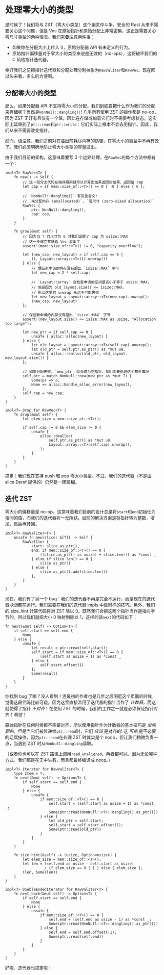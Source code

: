 # 处理零大小的类型

是时候了！我们将与 ZST（零大小类型）这个幽灵作斗争。安全的 Rust 从来不需要关心这个问题，但是 Vec 在原始指针和原始分配上非常密集，这正是需要关心零尺寸类型的两种情况。我们需要注意两件事：

- 如果你在分配大小上传入 0，原始分配器 API 有未定义的行为。
- 原始指针偏移量对于零大小的类型来说是无效的（no-ops），这将破坏我们的 C 风格指针迭代器。

幸好我们之前把指针迭代器和分配处理分别抽象为`RawValIter`和`RawVec`。现在回过头来看，多么的方便啊。

## 分配零大小的类型

那么，如果分配器 API 不支持零大小的分配，我们到底要把什么作为我们的分配来存储呢？当然是`NonNull::dangling()`! 几乎所有使用 ZST 的操作都是 no-op，因为 ZST 正好有且仅有一个值，因此在存储或加载它们时不需要考虑状态。这实际上延伸到了`ptr::read`和`ptr::write`：它们实际上根本不会去用指针。因此，我们从来不需要改变指针。

然而，请注意，我们之前对在溢出前耗尽内存的防御，在零大小的类型中不再有效了。我们必须明确地防止零大小类型的容量溢出。

由于我们目前的架构，这意味着要写 3 个边界处理，在`RawVec`的每个方法中都有一个：

<!-- ignore: simplified code -->

```rust,ignore
impl<T> RawVec<T> {
    fn new() -> Self {
        // 这一段分支代码在编译期间就可以计算出结果返回的结果，返回给 cap
        let cap = if mem::size_of::<T>() == 0 { !0 } else { 0 };

        // `NonNull::dangling()` 有双重含义:
        // `未分配内存 (unallocated)`, `零尺寸 (zero-sized allocation)`
        RawVec {
            ptr: NonNull::dangling(),
            cap: cap,
        }
    }

    fn grow(&mut self) {
        // 因为当 T 的尺寸为 0 时我们设置了 cap 为 usize::MAX
        // 这一步成立意味着 Vec 溢出了
        assert!(mem::size_of::<T>() != 0, "capacity overflow");

        let (new_cap, new_layout) = if self.cap == 0 {
            (1, Layout::array::<T>(1).unwrap())
        } else {
            // 保证新申请的内存没有超出 `isize::MAX` 字节
            let new_cap = 2 * self.cap;

            // `Layout::array` 会检查申请的空间是否小于等于 usize::MAX，
            // 但是因为 old_layout.size() <= isize::MAX，
            // 所以这里的 unwrap 永远不可能失败
            let new_layout = Layout::array::<T>(new_cap).unwrap();
            (new_cap, new_layout)
        };

        // 保证新申请的内存没有超出 `isize::MAX` 字节
        assert!(new_layout.size() <= isize::MAX as usize, "Allocation too large");

        let new_ptr = if self.cap == 0 {
            unsafe { alloc::alloc(new_layout) }
        } else {
            let old_layout = Layout::array::<T>(self.cap).unwrap();
            let old_ptr = self.ptr.as_ptr() as *mut u8;
            unsafe { alloc::realloc(old_ptr, old_layout, new_layout.size()) }
        };

        // 如果分配失败，`new_ptr` 就会成为空指针，我们需要处理这个意外情况
        self.ptr = match NonNull::new(new_ptr as *mut T) {
            Some(p) => p,
            None => alloc::handle_alloc_error(new_layout),
        };
        self.cap = new_cap;
    }
}

impl<T> Drop for RawVec<T> {
    fn drop(&mut self) {
        let elem_size = mem::size_of::<T>();

        if self.cap != 0 && elem_size != 0 {
            unsafe {
                alloc::dealloc(
                    self.ptr.as_ptr() as *mut u8,
                    Layout::array::<T>(self.cap).unwrap(),
                );
            }
        }
    }
}
```

搞定！我们现在支持 push 和 pop 零大小类型。不过，我们的迭代器（不是由 slice Deref 提供的）仍然是一团浆糊。

## 迭代 ZST

零大小的偏移量是 no-op。这意味着我们目前的设计总是将`start`和`end`初始化为相同的值，而我们的迭代器将一无所获。目前的解决方案是将指针转为整数，增加，然后再转回。

<!-- ignore: simplified code -->

```rust,ignore
impl<T> RawValIter<T> {
    unsafe fn new(slice: &[T]) -> Self {
        RawValIter {
            start: slice.as_ptr(),
            end: if mem::size_of::<T>() == 0 {
                ((slice.as_ptr() as usize) + slice.len()) as *const _
            } else if slice.len() == 0 {
                slice.as_ptr()
            } else {
                slice.as_ptr().add(slice.len())
            },
        }
    }
}
```

现在，我们有了另一个 bug：我们的迭代器不再是完全不运行，而是现在的迭代器*永远*都在运行。我们需要在我们的迭代器 impls 中做同样的技巧。另外，我们的 size_hint 计算代码将对 ZST 除以 0。既然我们会把这两个指针当作是指向字节的，所以我们就把大小 0 映射到除以 1，这样的话`next`的代码如下：

<!-- ignore: simplified code -->

```rust,ignore
fn next(&mut self) -> Option<T> {
    if self.start == self.end {
        None
    } else {
        unsafe {
            let result = ptr::read(self.start);
            self.start = if mem::size_of::<T>() == 0 {
                (self.start as usize + 1) as *const _
            } else {
                self.start.offset(1)
            };
            Some(result)
        }
    }
}
```

你找到 bug 了嘛？没人看到！连最初的作者也是几年之后闲逛这个页面的时候，觉得这段代码比较可疑，因为这里直接滥用了迭代器的指针当作了 _计数器_，而这就使得了指针 _不对齐_！在使用 ZST 的时候，我们的工作之一就是必须保证指针对齐！_啊这_！

原始指针在任何时候都不需要对齐，所以使用指针作为计数器的基本技巧是 _没问题的_，但是当它们被传递给`ptr::read`时，它们 _应该_ 是对齐的! 这 _可能_ 是不必要的迂腐操作，因为`ptr::read`在处理 ZST 时其实是个 noop，但让我们稍微负责一点，当遇到 ZST 时从`NonNull::dangling`读取。

（或者你也可以在 ZST 路径上调用`read_unaligned`。两者都可以。因为无论哪种方式，我们都是在无中生有，而且都最终编译成 noop。）

<!-- ignore: simplified code -->

```rust,ignore
impl<T> Iterator for RawValIter<T> {
    type Item = T;
    fn next(&mut self) -> Option<T> {
        if self.start == self.end {
            None
        } else {
            unsafe {
                if mem::size_of::<T>() == 0 {
                    self.start = (self.start as usize + 1) as *const _;
                    Some(ptr::read(NonNull::<T>::dangling().as_ptr()))
                } else {
                    let old_ptr = self.start;
                    self.start = self.start.offset(1);
                    Some(ptr::read(old_ptr))
                }
            }
        }
    }

    fn size_hint(&self) -> (usize, Option<usize>) {
        let elem_size = mem::size_of::<T>();
        let len = (self.end as usize - self.start as usize)
                  / if elem_size == 0 { 1 } else { elem_size };
        (len, Some(len))
    }
}

impl<T> DoubleEndedIterator for RawValIter<T> {
    fn next_back(&mut self) -> Option<T> {
        if self.start == self.end {
            None
        } else {
            unsafe {
                if mem::size_of::<T>() == 0 {
                    self.end = (self.end as usize - 1) as *const _;
                    Some(ptr::read(NonNull::<T>::dangling().as_ptr()))
                } else {
                    self.end = self.end.offset(-1);
                    Some(ptr::read(self.end))
                }
            }
        }
    }
}
```

好啦，迭代器也搞定啦！
